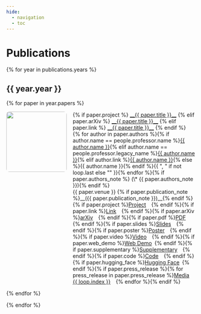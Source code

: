 ```yaml
---
hide:
  - navigation
  - toc
---
```



<style>
.md-typeset .grid {
    grid-template-columns: repeat(auto-fit, minmax(90%, 1fr))
}

.publication-thumbnail-cell {
    display: inline-table;
    padding-right: 12px;
    vertical-align: top;
    p { margin: 0px; }
}

.publication-description-cell {
    display: inline-table;
    width: calc(100% - 180px) !important;
    width: 500px
    vertical-align: top;
    p { margin: 0px; line-height: 140%; }
}

.publication-thumbnail {
    width: 160px;
    border-radius: 8px;
    -moz-background-clip: padding;
    -webkit-background-clip: padding-box;
    background-clip: padding-box
}

@media only screen and (max-width: 600px) {
    .publication-thumbnail-cell {
        display: none;
        visibility: hidden;
    }

    .publication-description-cell {
        display: inline-table;
        width: 100% !important;
    }
}
</style>


# Publications


{% for year in publications.years %}

## {{ year.year }}

<div class="grid" markdown>

{% for paper in year.papers %}

<div class="card" markdown>
<div class="publication-thumbnail-cell" markdown>
<img class="publication-thumbnail" src="../assets/thumbnails/{{ paper.key }}-thumbnail.png" markdown>
</div>
<div class="publication-description-cell" markdown>
{% if paper.project %}
<a href="{{ paper.project }}" target=_blank>__{{ paper.title }}__</a>
{% elif paper.arXiv %}
<a href="{{ paper.arXiv }}" target=_blank>__{{ paper.title }}__</a>
{% elif paper.link %}
<a href="{{ paper.link }}" target=_blank>__{{ paper.title }}__</a>
{% endif %}<br>
{% for author in paper.authors %}{% if author.name == people.professor.name %}<a href="{{ people.professor.web }}" target=_blank>{{ author.name }}</a>{% elif author.name == people.professor.legacy_name %}<a href="{{ people.professor.web }}" target=_blank>{{ author.name }}</a>{% elif author.link %}<a href="{{ author.link }}" target=_blank>{{ author.name }}</a>{% else %}{{ author.name }}{% endif %}{{ ", " if not loop.last else "" }}{% endfor %}{% if paper.authors_note %} (\* {{ paper.authors_note }}){% endif %}<br>
{{ paper.venue }} {% if paper.publication_note %}__({{ paper.publication_note }})__{% endif %}<br>
{% if paper.project %}<a href="{{ paper.project }}" target=_blank>Project</a>&ensp;&ensp;{% endif %}{% if paper.link %}<a href="{{ paper.link }}" target=_blank>Link</a>&ensp;&ensp;{% endif %}{% if paper.arXiv %}<a href="{{ paper.arXiv }}" target=_blank>arXiv</a>&ensp;&ensp;{% endif %}{% if paper.pdf %}<a href="{{ paper.pdf }}" target=_blank>PDF</a>&ensp;&ensp;{% endif %}{% if paper.slides %}<a href="{{ paper.slides }}" target=_blank>Slides</a>&ensp;&ensp;{% endif %}{% if paper.poster %}<a href="{{ paper.poster }}" target=_blank>Poster</a>&ensp;&ensp;{% endif %}{% if paper.video %}<a href="{{ paper.video }}" target=_blank>Video</a>&ensp;&ensp;{% endif %}{% if paper.web_demo %}<a href="{{ paper.web_demo }}" target=_blank>Web Demo</a>&ensp;{% endif %}{% if paper.supplementary %}<a href="{{ paper.supplementary }}" target=_blank>Supplementary</a>&ensp;&ensp;{% endif %}{% if paper.code %}<a href="{{ paper.code }}" target=_blank>Code</a>&ensp;&ensp;{% endif %}{% if paper.hugging_face %}<a href="{{ paper.hugging_face }}" target=_blank>Hugging Face</a>&ensp;{% endif %}{% if paper.press_release %}{% for press_release in paper.press_release %}<a href="{{ press_release.link }}" target=_blank>Media {{ loop.index }}</a>&ensp;&ensp;{% endfor %}{% endif %}
</div>
</div>

{% endfor %}

</div>

{% endfor %}

<br />

